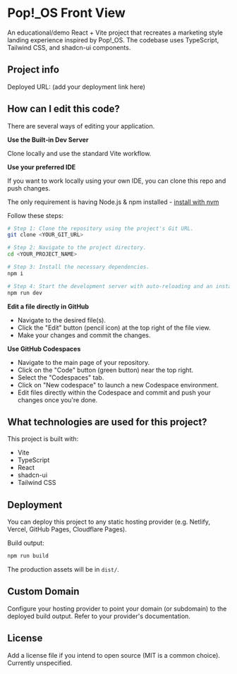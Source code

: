# Pop!_OS Front View

An educational/demo React + Vite project that recreates a marketing style landing experience inspired by Pop!_OS. The codebase uses TypeScript, Tailwind CSS, and shadcn-ui components.

## Project info

Deployed URL: (add your deployment link here)

## How can I edit this code?

There are several ways of editing your application.

**Use the Built‑in Dev Server**

Clone locally and use the standard Vite workflow.

**Use your preferred IDE**

If you want to work locally using your own IDE, you can clone this repo and push changes.

The only requirement is having Node.js & npm installed - [install with nvm](https://github.com/nvm-sh/nvm#installing-and-updating)

Follow these steps:

```sh
# Step 1: Clone the repository using the project's Git URL.
git clone <YOUR_GIT_URL>

# Step 2: Navigate to the project directory.
cd <YOUR_PROJECT_NAME>

# Step 3: Install the necessary dependencies.
npm i

# Step 4: Start the development server with auto-reloading and an instant preview.
npm run dev
```

**Edit a file directly in GitHub**

- Navigate to the desired file(s).
- Click the "Edit" button (pencil icon) at the top right of the file view.
- Make your changes and commit the changes.

**Use GitHub Codespaces**

- Navigate to the main page of your repository.
- Click on the "Code" button (green button) near the top right.
- Select the "Codespaces" tab.
- Click on "New codespace" to launch a new Codespace environment.
- Edit files directly within the Codespace and commit and push your changes once you're done.

## What technologies are used for this project?

This project is built with:

- Vite
- TypeScript
- React
- shadcn-ui
- Tailwind CSS

## Deployment

You can deploy this project to any static hosting provider (e.g. Netlify, Vercel, GitHub Pages, Cloudflare Pages).

Build output:

```sh
npm run build
```

The production assets will be in `dist/`.

## Custom Domain

Configure your hosting provider to point your domain (or subdomain) to the deployed build output. Refer to your provider's documentation.

## License

Add a license file if you intend to open source (MIT is a common choice). Currently unspecified.
